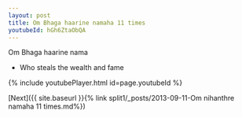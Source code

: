```yaml
---
layout: post
title: Om Bhaga haarine namaha 11 times
youtubeId: hGh6ZtaObQA
---
```

 
 
Om Bhaga haarine nama 
 
 -  Who steals the wealth and fame 
 
  
 
  
 
 
 
 
 
 


{% include youtubePlayer.html id=page.youtubeId %}
 
[Next]({{ site.baseurl }}{% link  split1/_posts/2013-09-11-Om nihanthre namaha 11 times.md%})
 
